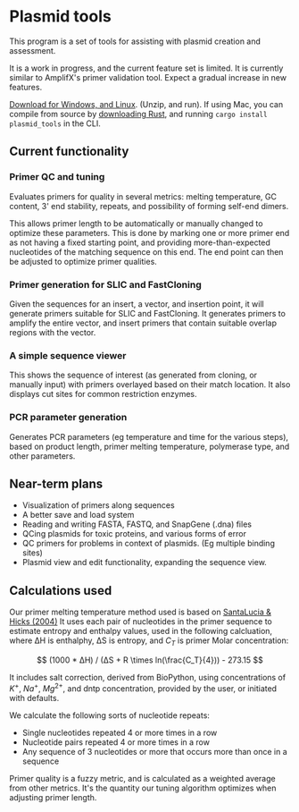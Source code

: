 # Plasmid tools

This program is a set of tools for assisting with plasmid creation and assessment.

It is a work in progress, and the current feature set is limited. It is currently similar to AmplifX's 
primer validation tool. Expect a gradual increase in new features.

[Download for Windows, and Linux](https://github.com/David-OConnor/plasmid_tools/releases). (Unzip, and run). If using Mac, you can compile from source by [downloading Rust](https://www.rust-lang.org/tools/install), and running `cargo install plasmid_tools` in the CLI.

## Current functionality

### Primer QC and tuning
Evaluates primers for quality in several metrics: melting temperature, GC content, 3' end stability, repeats, and possibility
of forming self-end dimers.

This allows primer length to be automatically or manually changed to optimize these parameters. This is done by marking
one or more primer end as not having a fixed starting point, and providing more-than-expected nucleotides of the matching 
sequence on this end. The end point can then be adjusted to optimize primer qualities.


### Primer generation for SLIC and FastCloning
Given the sequences for an insert, a vector, and insertion point, it will generate primers suitable for SLIC and FastCloning.
It generates primers to amplify the entire vector, and insert primers that contain suitable overlap regions with the vector.


### A simple sequence viewer
This shows the sequence of interest (as generated from cloning, or manually input) with primers overlayed based on their
match location. It also displays cut sites for common restriction enzymes.


### PCR parameter generation
Generates PCR parameters (eg temperature and time for the various steps), based on product length, primer
melting temperature, polymerase type, and other parameters.


## Near-term plans
- Visualization of primers along sequences
- A better save and load system
- Reading and writing FASTA, FASTQ, and SnapGene (.dna) files
- QCing plasmids for toxic proteins, and various forms of error
- QC primers for problems in context of plasmids. (Eg multiple binding sites)
- Plasmid view and edit functionality, expanding the sequence view.


## Calculations used 
Our primer melting temperature method used is based on [SantaLucia & Hicks (2004)](https://pubmed.ncbi.nlm.nih.gov/15139820/) It uses each pair of nucleotides in the
primer sequence to estimate entropy and enthalpy values, used in the following calcluation, where ΔH is enthalphy, ΔS is entropy, and $C_T$ is 
primer Molar concentration:

$$ (1000 * ΔH) / (ΔS + R \times ln(\frac{C_T}{4})) - 273.15 $$

It includes salt correction, derived from BioPython, using concentrations of $K^+$, $Na^+$, $Mg^{2+}$, and dntp concentration, 
provided by the user, or initiated with defaults.

We calculate the following sorts of nucleotide repeats:
- Single nucleotides repeated 4 or more times in a row
- Nucleotide pairs repeated 4 or more times in a row
- Any sequence of 3 nucleotides or more that occurs more than once in a sequence

Primer quality is a fuzzy metric, and is calculated as a weighted average from other metrics. It's the quantity our tuning algorithm optimizes when adjusting primer length.